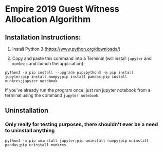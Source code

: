 # Empire 2019 Guest Witness Allocation Algorithm

## Installation Instructions:
1. Install Python 3 (https://www.python.org/downloads/)

2. Copy and paste this command into a Terminal (will install `jupyter` and `munkres` and launch the application):
```terminal
python3 -m pip install --upgrade pip;python3 -m pip install jupyter;pip install numpy;pip install pandas;pip install munkres;jupyter notebook
```

If you've already run the program once, just run jupyter notebook from a terminal using the command `jupyter notebook`


## Uninstallation
### Only really for testing purposes, there shouldn't ever be a need to uninstall anything
```terminal
python3 -m pip uninstall jupyter;pip uninstall numpy;pip uninstall pandas;pip uninstall munkres
```
